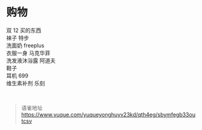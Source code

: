 # 购物
双 12 买的东西  
袜子 特步  
洗面奶 freeplus  
衣服一身 马克华菲  
洗发液沐浴露 阿道夫  
鞋子  
耳机 699  
维生素补剂 乐刻

<br>
  
> 语雀地址 https://www.yuque.com/yuqueyonghuyv23kd/qth4eg/sbymfegb33outcsv